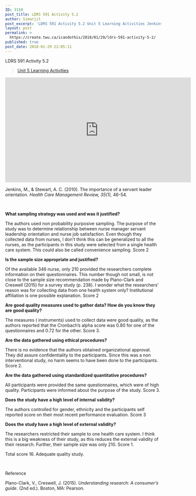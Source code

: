 ```yaml
---
ID: 3150
post_title: LDRS 591 Activity 5.2
author: Simarjit
post_excerpt: 'LDRS 591 Activity 5.2 Unit 5 Learning Activities Jenkins, M., &amp; Stewart, A. C. (2010). The importance of a servant leader orientation. Health Care Management Review, 35(1), 46-54. &nbsp; What sampling strategy was used and was it justified? The authors used non probability purposive sampling. The purpose of the study was to determine relationship between [&hellip;]'
layout: post
permalink: >
  https://create.twu.ca/icandothis/2018/01/29/ldrs-591-activity-5-2/
published: true
post_date: 2018-01-29 22:05:11
---
```

LDRS 591 Activity 5.2

<blockquote class="wp-embedded-content" data-secret="dFPdReJQAi"><a href="https://create.twu.ca/ldrs591/unit-5-learning-activities/">Unit 5 Learning Activities</a></p></blockquote>



<iframe class="wp-embedded-content" sandbox="allow-scripts" security="restricted" src="https://create.twu.ca/ldrs591/unit-5-learning-activities/embed/#?secret=dFPdReJQAi" data-secret="dFPdReJQAi" width="600" height="338" title="&#8220;Unit 5 Learning Activities&#8221; &#8212; Leadership 591: Scholarly Inquiry" frameborder="0" marginwidth="0" marginheight="0" scrolling="no"></iframe>

Jenkins, M., &amp; Stewart, A. C. (2010). The importance of a servant leader orientation. <em>Health Care Management Review, 35(1),</em> 46-54.

&nbsp;

<strong>What sampling strategy was used and was it justified?</strong>

The authors used non probability purposive sampling. The purpose of the study was to determine relationship between nurse manager servant leadership orientation and nurse job satisfaction. Even though they collected data from nurses, I don&#8217;t think this can be generalized to all the nurses, as the participants in this study were selected from a single health care system. This could also be called convenience sampling. Score 2

<strong>Is the sample size appropriate and justified?</strong>

Of the available 346 nurse, only 210 provided the researchers complete information on their questionnaires. This number though not small, is not close to the sample size recommendation made by Plano-Clark and Creswell (2015) for a survey study (p. 238). I wonder what the researchers&#8217; reason was for collecting data from one health system only? Institutional affiliation is one possible explanation. Score 2

<strong>Are good quality measures used to gather data? How do you know they are good quality?</strong>

The measures ( instruments) used to collect data were good quality, as the authors reported that the Cronbach&#8217;s alpha score was 0.80 for one of the questionnaires and 0.72 for the other. Score 3.

<strong>Are the data gathered using ethical procedures?</strong>

There is no evidence that the authors obtained organizational approval. They did assure confidentiality to the participants. Since this was a non interventional study, no harm seems to have been done to the participants. Score 2.

<strong>Are the data gathered using standardized quantitative procedures? </strong>

All participants were provided the same questionnaires, which were of high quality. Participants were informed about the purpose of the study. Score 3.

<strong>Does the study have a high level of internal validity?</strong>

The authors controlled for gender, ethnicity and the participants self reported score on their most recent performance evaluation. Score 3

<strong>Does the study have a high level of external validity?</strong>

The researchers restricted their sample to one health care system. I think this is a big weakness of their study, as this reduces the external validity of their research. Further, their sample size was only 210. Score 1.

Total score 16. Adequate quality study.

&nbsp;

Reference

Plano-Clark, V., Creswell, J. (2015). <em>Understanding research: A consumer’s guide</em>. (2nd ed.). Boston, MA: Pearson.